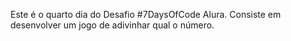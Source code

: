 Este é o quarto dia do Desafio #7DaysOfCode Alura. 
Consiste em desenvolver um jogo de adivinhar qual o número. 

